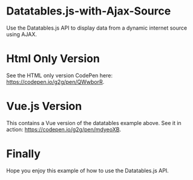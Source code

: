 # Datatables.js-with-Ajax-Source
Use the Datatables.js API to display data from a dynamic internet source using AJAX.

# Html Only Version
See the HTML only version CodePen here: https://codepen.io/g2g/pen/QWwborR.

# Vue.js Version
This contains a Vue version of the datatables example above. See it in action: https://codepen.io/g2g/pen/mdyeoXB.

# Finally
Hope you enjoy this example of how to use the Datatables.js API.